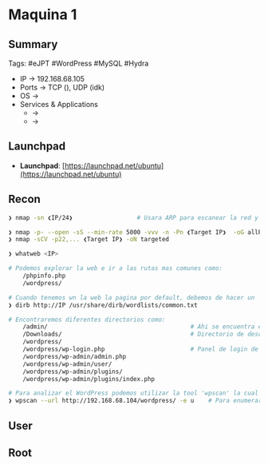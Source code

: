# Maquina 1

## Summary

Tags: #eJPT #WordPress #MySQL #Hydra 

- IP ->  192.168.68.105
- Ports -> TCP (), UDP (idk)
- OS ->  
- Services & Applications
    -  -> 
    -  -> 

## Launchpad

-   **Launchpad**: [https://launchpad.net/ubuntu](https://launchpad.net/ubuntu)

## Recon

```bash 
❯ nmap -sn ❮IP/24❯                  # Usara ARP para escanear la red y descubir los diferentes dispositivos en la red
```

```bash 
❯ nmap -p- --open -sS --min-rate 5000 -vvv -n -Pn ❮Target IP❯  -oG allPorts 
❯ nmap -sCV -p22,... ❮Target IP❯ -oN targeted
```

```bash 
❯ whatweb <IP>    
```

```bash 
# Podemos explorar la web e ir a las rutas mas comunes como:
	/phpinfo.php
	/wordpress/

# Cuando tenemos wn la web la pagina por default, debemos de hacer un 'Directory Listing'
❯ dirb http://IP /usr/share/dirb/wordlists/common.txt

# Encontraremos diferentes directorios como: 
	/admin/                                        # Ahi se encuentra el 'PhpMyAdmin'
	/Downloads/                                    # Directorio de descargas 
	/wordpress/ 
	/wordpress/wp-login.php                        # Panel de login de Wordpress 
	/wordpress/wp-admin/admin.php 
	/wordpress/wp-admin/user/
	/wordpress/wp-admin/plugins/
	/wordpress/wp-admin/plugins/index.php 

# Para analizar el WordPress podemos utilizar la tool 'wpscan' la cual nos data algunas vulnerabilidades 
❯ wpscan --url http://192.168.68.104/wordpress/ -e u    # Para enumerar usuarios de Wordpress
```

## User


## Root